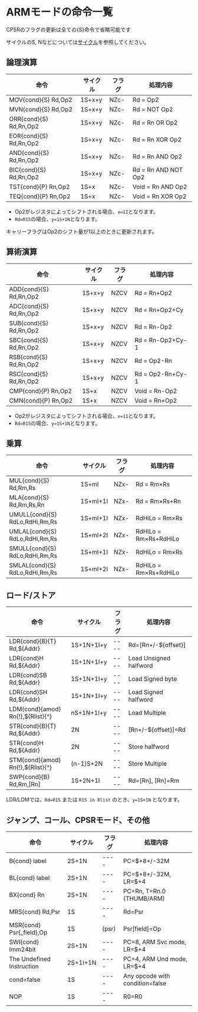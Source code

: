 # ARMモードの命令一覧

CPSRのフラグの更新は全ての{S}命令で省略可能です

サイクルのS, Nなどについては[サイクル](./cycle.md)を参照してください。

## 論理演算

 命令  |  サイクル | フラグ | 処理内容
---- | ---- | ---- | ----
MOV{cond}{S} Rd,Op2    | 1S+x+y | NZc-  | Rd = Op2
MVN{cond}{S} Rd,Op2    | 1S+x+y | NZc-  | Rd = NOT Op2
ORR{cond}{S} Rd,Rn,Op2 | 1S+x+y | NZc-  | Rd = Rn OR Op2
EOR{cond}{S} Rd,Rn,Op2 | 1S+x+y | NZc-  | Rd = Rn XOR Op2
AND{cond}{S} Rd,Rn,Op2 | 1S+x+y | NZc-  | Rd = Rn AND Op2
BIC{cond}{S} Rd,Rn,Op2 | 1S+x+y | NZc-  | Rd = Rn AND NOT Op2
TST{cond}{P}    Rn,Op2 | 1S+x   | NZc-  | Void = Rn AND Op2
TEQ{cond}{P}    Rn,Op2 | 1S+x   | NZc-  | Void = Rn XOR Op2

- Op2がレジスタによってシフトされる場合、`x=1I`となります。
- `Rd=R15`の場合、`y=1S+1N`となります。

キャリーフラグはOp2のシフト量が1以上のときに更新されます。

## 算術演算

 命令  |  サイクル | フラグ | 処理内容
---- | ---- | ---- | ----
ADD{cond}{S} Rd,Rn,Op2 | 1S+x+y | NZCV | Rd = Rn+Op2
ADC{cond}{S} Rd,Rn,Op2 | 1S+x+y | NZCV | Rd = Rn+Op2+Cy
SUB{cond}{S} Rd,Rn,Op2 | 1S+x+y | NZCV | Rd = Rn-Op2
SBC{cond}{S} Rd,Rn,Op2 | 1S+x+y | NZCV | Rd = Rn-Op2+Cy-1
RSB{cond}{S} Rd,Rn,Op2 | 1S+x+y | NZCV | Rd = Op2-Rn
RSC{cond}{S} Rd,Rn,Op2 | 1S+x+y | NZCV | Rd = Op2-Rn+Cy-1
CMP{cond}{P}    Rn,Op2 | 1S+x   | NZCV | Void = Rn-Op2
CMN{cond}{P}    Rn,Op2 | 1S+x   | NZCV | Void = Rn+Op2

- Op2がレジスタによってシフトされる場合、`x=1I`となります。
- `Rd=R15`の場合、`y=1S+1N`となります。

## 乗算

 命令  |  サイクル | フラグ | 処理内容
---- | ---- | ---- | ----
MUL{cond}{S} Rd,Rm,Rs          | 1S+mI    | NZx- | Rd = Rm×Rs
MLA{cond}{S} Rd,Rm,Rs,Rn       | 1S+mI+1I | NZx- | Rd = Rm×Rs+Rn
UMULL{cond}{S} RdLo,RdHi,Rm,Rs | 1S+mI+1I | NZx- | RdHiLo = Rm×Rs
UMLAL{cond}{S} RdLo,RdHi,Rm,Rs | 1S+mI+2I | NZx- | RdHiLo = Rm×Rs+RdHiLo
SMULL{cond}{S} RdLo,RdHi,Rm,Rs | 1S+mI+1I | NZx- | RdHiLo = Rm×Rs
SMLAL{cond}{S} RdLo,RdHi,Rm,Rs | 1S+mI+2I | NZx- | RdHiLo = Rm×Rs+RdHiLo

## ロード/ストア

 命令  |  サイクル | フラグ | 処理内容
---- | ---- | ---- | ----
LDR{cond}{B}{T} Rd,\${Addr}     | 1S+1N+1I+y | ---- | Rd=\[Rn+/-${offset}\]
LDR{cond}H      Rd,${Addr}     | 1S+1N+1I+y | ---- | Load Unsigned halfword
LDR{cond}SB     Rd,${Addr}     | 1S+1N+1I+y | ---- | Load Signed byte
LDR{cond}SH     Rd,${Addr}     | 1S+1N+1I+y | ---- | Load Signed halfword
LDM{cond}{amod} Rn{!},${Rlist}{^} | nS+1N+1I+y | ---- | Load Multiple
STR{cond}{B}{T} Rd,\${Addr}     | 2N         | ---- | \[Rn+/-${offset}]=Rd
STR{cond}H      Rd,${Addr}     | 2N         | ---- | Store halfword
STM{cond}{amod} Rn{!},${Rlist}{^} | (n-1)S+2N  | ---- | Store Multiple
SWP{cond}{B}    Rd,Rm,\[Rn]       | 1S+2N+1I   | ---- | Rd=\[Rn], \[Rn]=Rm

LDR/LDMでは、`Rd=R15` または `R15 in Rlist` のとき、`y=1S+1N` となります。

## ジャンプ、コール、CPSRモード、その他

 命令  |  サイクル | フラグ | 処理内容
---- | ---- | ---- | ----
B{cond}   label           | 2S+1N    | ---- | PC=$+8+/-32M
BL{cond}  label           | 2S+1N    | ---- | PC=\$+8+/-32M, LR=$+4
BX{cond}  Rn              | 2S+1N    | ---- | PC=Rn, T=Rn.0 (THUMB/ARM)
MRS{cond} Rd,Psr          | 1S       | ---- | Rd=Psr
MSR{cond} Psr{_field},Op  | 1S       | (psr) | Psr\[field]=Op
SWI{cond} Imm24bit        | 2S+1N    | ---- | PC=8, ARM Svc mode, LR=$+4
The Undefined Instruction | 2S+1I+1N | ---- | PC=4, ARM Und mode, LR=$+4
cond=false                | 1S       | ---- | Any opcode with condition=false
NOP                       | 1S       | ---- | R0=R0

